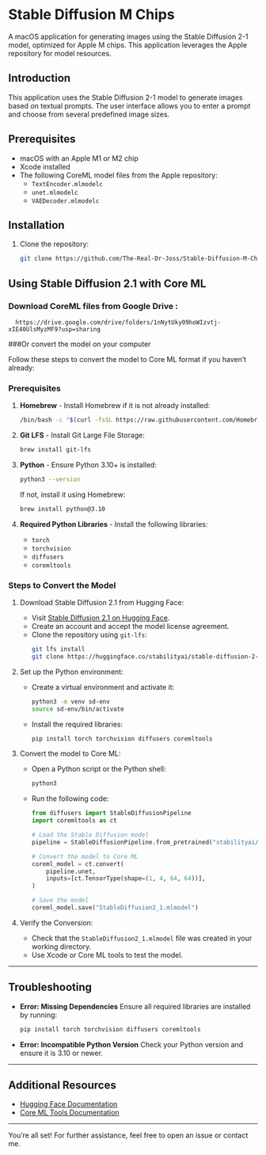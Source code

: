# Stable Diffusion M Chips

A macOS application for generating images using the Stable Diffusion 2-1 model, optimized for Apple M chips. This application leverages the Apple repository for model resources.

## Introduction

This application uses the Stable Diffusion 2-1 model to generate images based on textual prompts. The user interface allows you to enter a prompt and choose from several predefined image sizes.

## Prerequisites

- macOS with an Apple M1 or M2 chip
- Xcode installed
- The following CoreML model files from the Apple repository:
  - `TextEncoder.mlmodelc`
  - `unet.mlmodelc`
  - `VAEDecoder.mlmodelc`

## Installation

1. Clone the repository:
   ```sh
   git clone https://github.com/The-Real-Dr-Joss/Stable-Diffusion-M-Chips.git
   ```

## Using Stable Diffusion 2.1 with Core ML

### Download CoreML files from Google Drive :
  ```google drive link
    https://drive.google.com/drive/folders/1nNytUky09hoWIzvtj-xIE40UlsMyzMF9?usp=sharing
  ```
###Or convert the model on your computer

Follow these steps to convert the model to Core ML format if you haven’t already:

### Prerequisites

1. **Homebrew** - Install Homebrew if it is not already installed:
   ```bash
   /bin/bash -c "$(curl -fsSL https://raw.githubusercontent.com/Homebrew/install/HEAD/install.sh)"
   ```

2. **Git LFS** - Install Git Large File Storage:
   ```bash
   brew install git-lfs
   ```

3. **Python** - Ensure Python 3.10+ is installed:
   ```bash
   python3 --version
   ```
   If not, install it using Homebrew:
   ```bash
   brew install python@3.10
   ```

4. **Required Python Libraries** - Install the following libraries:
   - `torch`
   - `torchvision`
   - `diffusers`
   - `coremltools`

### Steps to Convert the Model

1. Download Stable Diffusion 2.1 from Hugging Face:
   - Visit [Stable Diffusion 2.1 on Hugging Face](https://huggingface.co/stabilityai/stable-diffusion-2-1).
   - Create an account and accept the model license agreement.
   - Clone the repository using `git-lfs`:
     ```bash
     git lfs install
     git clone https://huggingface.co/stabilityai/stable-diffusion-2-1
     ```

2. Set up the Python environment:
   - Create a virtual environment and activate it:
     ```bash
     python3 -m venv sd-env
     source sd-env/bin/activate
     ```
   - Install the required libraries:
     ```bash
     pip install torch torchvision diffusers coremltools
     ```

3. Convert the model to Core ML:
   - Open a Python script or the Python shell:
     ```bash
     python3
     ```
   - Run the following code:
     ```python
     from diffusers import StableDiffusionPipeline
     import coremltools as ct

     # Load the Stable Diffusion model
     pipeline = StableDiffusionPipeline.from_pretrained("stabilityai/stable-diffusion-2-1")

     # Convert the model to Core ML
     coreml_model = ct.convert(
         pipeline.unet, 
         inputs=[ct.TensorType(shape=(1, 4, 64, 64))],
     )

     # Save the model
     coreml_model.save("StableDiffusion2_1.mlmodel")
     ```

4. Verify the Conversion:
   - Check that the `StableDiffusion2_1.mlmodel` file was created in your working directory.
   - Use Xcode or Core ML tools to test the model.

---

## Troubleshooting

- **Error: Missing Dependencies**
  Ensure all required libraries are installed by running:
  ```bash
  pip install torch torchvision diffusers coremltools
  ```

- **Error: Incompatible Python Version**
  Check your Python version and ensure it is 3.10 or newer.

---

## Additional Resources

- [Hugging Face Documentation](https://huggingface.co/docs)
- [Core ML Tools Documentation](https://coremltools.readme.io/)

---

You’re all set! For further assistance, feel free to open an issue or contact me.
